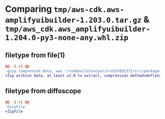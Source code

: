 # Comparing `tmp/aws-cdk.aws-amplifyuibuilder-1.203.0.tar.gz` & `tmp/aws_cdk.aws_amplifyuibuilder-1.204.0-py3-none-any.whl.zip`

## filetype from file(1)

```diff
@@ -1 +1 @@
-gzip compressed data, was "/codebuild/output/src637092372/src/packages/@aws-cdk/aws-amplifyuibuilder/dist/python/aws-cdk.aws-amplifyuibuilder-1.203.0.tar", last modified: Wed May 31 18:47:44 2023, max compression
+Zip archive data, at least v2.0 to extract, compression method=deflate
```

## filetype from diffoscope

```diff
@@ -1 +1 @@
-GzipFile
+ZipFile
```

